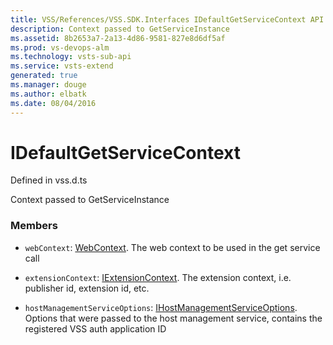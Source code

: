 ```yaml
---
title: VSS/References/VSS.SDK.Interfaces IDefaultGetServiceContext API | Extensions for Visual Studio Team Services
description: Context passed to GetServiceInstance
ms.assetid: 8b2653a7-2a13-4d86-9581-827e8d6df5af
ms.prod: vs-devops-alm
ms.technology: vsts-sub-api
ms.service: vsts-extend
generated: true
ms.manager: douge
ms.author: elbatk
ms.date: 08/04/2016
---
```


# IDefaultGetServiceContext

Defined in vss.d.ts


Context passed to GetServiceInstance 

### Members

* `webContext`: [WebContext](../../../VSS/References/SDK_Interfaces/WebContext.md). The web context to be used in the get service call

* `extensionContext`: [IExtensionContext](../../../VSS/References/VSS_SDK_Interfaces/IExtensionContext.md). The extension context, i.e. publisher id, extension id, etc.

* `hostManagementServiceOptions`: [IHostManagementServiceOptions](../../../VSS/References/VSS_SDK_Interfaces/IHostManagementServiceOptions.md). Options that were passed to the host management service, 
contains the registered VSS auth application ID

